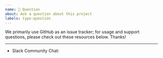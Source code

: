 ```yaml
---
name: 💬 Question
about: Ask a question about this project
labels: type:question
---
```


We primarily use GitHub as an issue tracker; for usage and support questions, please check out these resources below. Thanks!

---

* Slack Community Chat: <TBD>
